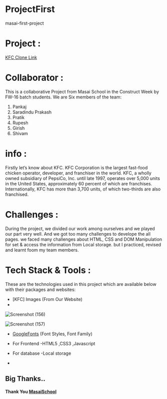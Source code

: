 # ProjectFirst
masai-first-project
# Project :
<a href="https://polite-lamington-faa8d2.netlify.app/">KFC Clone Link</a>
# Collaborator :
This is a collaborative Project from Masai School in the Construct Week by FW-16 batch students. We are Six members of the team:
1. Pankaj
2. Saradindu Prakash 
3. Pratik
4. Rupesh
5. Girish
6. Shivam

# info :
Firstly let’s know about KFC. KFC Corporation is the largest fast-food chicken operator, developer, and franchiser in the world. KFC, a wholly owned subsidiary of PepsiCo, Inc. until late 1997, operates over 5,000 units in the United States, approximately 60 percent of which are franchises. Internationally, KFC has more than 3,700 units, of which two-thirds are also franchised.

# Challenges :
During the project, we divided our work among ourselves and we played our part very well. And we got too many challenges to develope the all pages. we faced many challenges about HTML, CSS and DOM Manipulation for set & access the information from Local storage. but I practiced, revised and learnt foom my team members.

# Tech Stack & Tools :
These are the technologies used in this project which are available below with their packages and websites:

* [KFC] Images (From Our Website) 
* 
![Screenshot (156)](https://user-images.githubusercontent.com/99641288/171843057-6bf12c27-db8a-46eb-9bf4-3282c1d2687e.png)

![Screenshot (157)](https://user-images.githubusercontent.com/99641288/171844219-98859748-a2ca-4614-94b0-6af332c85251.png)

* [GoogleFonts](https://fonts.google.com/ "home") (Font Styles, Font Family)

* For Frontend -HTML5 ,CSS3 ,Javascript

* For database -Local storage
* 
## Big Thanks..
#### Thank You [MasaiSchool](https://www.masaischool.com/ "home") 
